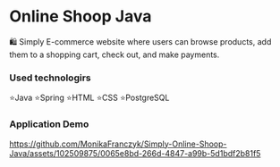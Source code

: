 # Online Shoop Java
🛍 Simply E-commerce website where users can browse products, add them to a shopping cart, check out, and make payments.

### Used technologirs
⭐Java
⭐Spring
⭐HTML
⭐CSS
⭐PostgreSQL

### Application Demo
https://github.com/MonikaFranczyk/Simply-Online-Shoop-Java/assets/102509875/0065e8bd-266d-4847-a99b-5d1bdf2b81f5

